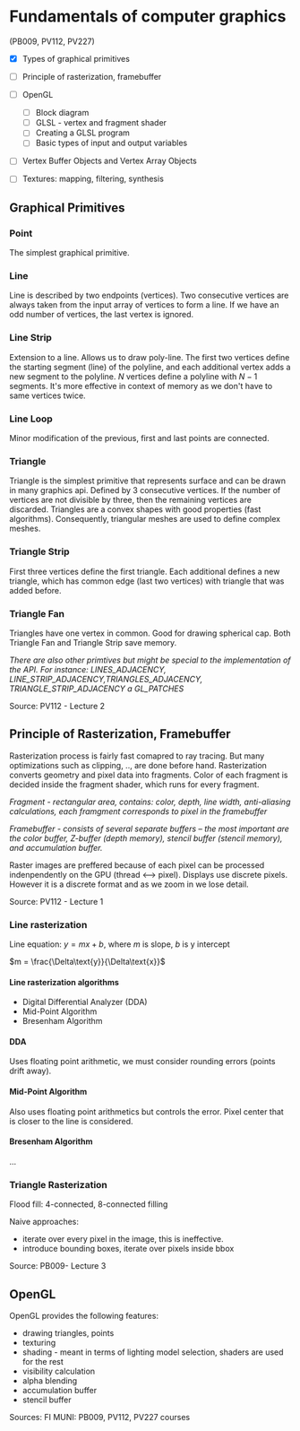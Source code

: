 # Fundamentals of computer graphics
(PB009, PV112, PV227)

- [x] Types of graphical primitives
- [ ] Principle of rasterization, framebuffer
- [ ] OpenGL
  - [ ] Block diagram
  - [ ] GLSL - vertex and fragment shader
  - [ ] Creating a GLSL program
  - [ ] Basic types of input and output variables
- [ ] Vertex Buffer Objects and Vertex Array Objects
- [ ] Textures: mapping, filtering, synthesis


## Graphical Primitives

### Point
The simplest graphical primitive.

### Line
Line is described by two endpoints (vertices). Two consecutive
vertices are always taken from the input array of vertices to form a line. If we have an odd number of vertices, the last vertex is ignored.


### Line Strip
Extension to a line. Allows us to draw poly-line. The first two vertices define the starting segment (line) of the polyline, and each additional vertex adds a new segment to the polyline. $N$ vertices define a polyline with $N-1$ segments. It's more effective in context of memory as we don't have to same vertices twice.

### Line Loop
Minor modification of the previous, first and last points are connected.

### Triangle
Triangle is the simplest primitive that represents surface and can be drawn in many graphics api. Defined by 3 consecutive vertices. If the number of vertices are not divisible by three, then the remaining vertices are discarded. Triangles are a convex shapes with good properties (fast algorithms). Consequently, triangular meshes are used to define complex meshes.

### Triangle Strip
First three vertices define the first triangle. Each additional defines a new triangle, which has common edge (last two vertices) with triangle that was added before.

### Triangle Fan
Triangles have one vertex in common. Good for drawing spherical cap.
Both Triangle Fan and Triangle Strip save memory.

*There are also other primtives but might be special to the implementation of the API. For instance: LINES_ADJACENCY, LINE_STRIP_ADJACENCY,TRIANGLES_ADJACENCY, TRIANGLE_STRIP_ADJACENCY a GL_PATCHES*

Source: PV112 - Lecture 2

## Principle of Rasterization, Framebuffer
Rasterization process is fairly fast comapred to ray tracing. But many optimizations such as clipping, .., are done before hand. Rasterization converts geometry and pixel data into fragments. Color of each fragment is decided inside the fragment shader, which runs for every fragment.

*Fragment - rectangular area, contains: color, depth, line width, anti-aliasing calculations, each framgment corresponds to pixel in the framebuffer*

*Framebuffer - consists of several separate buffers – the most important are the color buffer, Z-buffer (depth memory), stencil buffer (stencil memory), and accumulation buffer.*

Raster images are preffered because of each pixel can be processed indenpendently on the GPU (thread <--> pixel). Displays use discrete pixels. However it is a discrete format and as we zoom in we lose detail.


Source: PV112 - Lecture 1

### Line rasterization
Line equation: $y = mx + b$, where $m$ is slope, $b$ is y intercept

$m = \frac{\Delta\text{y}}{\Delta\text{x}}$

#### Line rasterization algorithms
- Digital Differential Analyzer (DDA)
- Mid-Point Algorithm
- Bresenham Algorithm

#### DDA
Uses floating point arithmetic, we must consider rounding errors (points drift away).

#### Mid-Point Algorithm
Also uses floating point arithmetics but controls the error. Pixel center that is closer to the line is considered.

#### Bresenham Algorithm
...

### Triangle Rasterization
Flood fill:  4-connected, 8-connected filling

Naive approaches:
- iterate over every pixel in the image, this is ineffective.
- introduce bounding boxes, iterate over pixels inside bbox


Source: PB009- Lecture 3

## OpenGL
OpenGL provides the following features:
- drawing triangles, points
- texturing
- shading - meant in terms of lighting model selection, shaders are used for the rest
- visibility calculation
- alpha blending
- accumulation buffer
- stencil buffer



Sources:
FI MUNI: PB009, PV112, PV227 courses